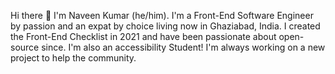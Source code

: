 Hi there 👋 I'm Naveen Kumar (he/him). I'm a Front-End Software Engineer by passion and an expat by choice living now in Ghaziabad, India. I created the Front-End Checklist in 2021 and have been passionate about open-source since. I'm also an accessibility Student! I'm always working on a new project to help the community.

<!--
**Naveen2612/Naveen2612** is a ✨ _special_ ✨ repository because its `README.md` (this file) appears on your GitHub profile.

Here are some ideas to get you started:

- 🔭 I’m currently working on WEbdesigning Asp.Net(FrontEnd).
- 🌱 I’m currently learning React,Angular
- 👯 I’m looking to collaborate on ...
- 🤔 I’m looking for help with ...
- 💬 Ask me about ...
- 📫 How to reach me: Instagram - Naveen9343Kumar.
- 😄 Pronouns: He/his
- ⚡ Fun fact: I spend almost listening song everyday.
-->
